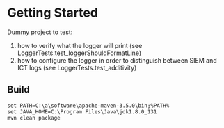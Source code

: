 # Getting Started

Dummy project to test:

1. how to verify what the logger will print (see LoggerTests.test_loggerShouldFormatLine)
2. how to configure the logger in order to distinguish between SIEM and ICT logs (see LoggerTests.test_additivity)


## Build

```
set PATH=C:\a\software\apache-maven-3.5.0\bin;%PATH%
set JAVA_HOME=C:\Program Files\Java\jdk1.8.0_131
mvn clean package
```

